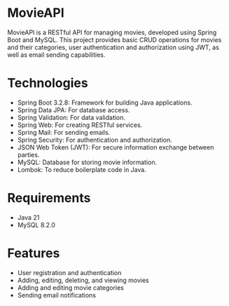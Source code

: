 # MovieAPI

MovieAPI is a RESTful API for managing movies, developed using Spring Boot and MySQL.
This project provides basic CRUD operations for movies and their categories,
user authentication and authorization using JWT, as well as email sending capabilities.

# Technologies

* Spring Boot 3.2.8: Framework for building Java applications.
* Spring Data JPA: For database access.
* Spring Validation: For data validation.
* Spring Web: For creating RESTful services.
* Spring Mail: For sending emails.
* Spring Security: For authentication and authorization.
* JSON Web Token (JWT): For secure information exchange between parties.
* MySQL: Database for storing movie information.
* Lombok: To reduce boilerplate code in Java.

# Requirements

* Java 21
* MySQL 8.2.0

# Features

* User registration and authentication
* Adding, editing, deleting, and viewing movies
* Adding and editing movie categories
* Sending email notifications